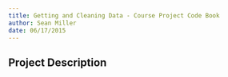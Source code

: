 ```yaml
---
title: Getting and Cleaning Data - Course Project Code Book
author: Sean Miller	
date: 06/17/2015
---
```


## Project Description
